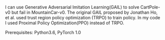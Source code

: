I can use Generative Adversarial Imitation Learning(GAIL) to solve CartPole-v0 but fail in MountainCar-v0. The original GAIL proposed by Jonathan Ho, et al. used trust region policy optimization (TRPO) to train policy. In my code I used Proximal Policy Optimization(PPO) instead of TRPO. 

Prerequisites: Python3.6, PyTorch 1.0
